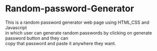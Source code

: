# Random-password-Generator


This is a random password generator web page using HTML,CSS and Javascript <br>
 in which user can generate random passwords by clicking on generate password button and they can <br>
copy that password and paste it anywhere they want.